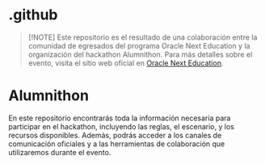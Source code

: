 # .github

> [!NOTE] Este repositorio es el resultado de una colaboración entre la comunidad de egresados del
> programa Oracle Next Education y la organización del hackathon Alumnithon. Para más detalles sobre
> el evento, visita el sitio web oficial en
> [Oracle Next Education](https://www.oracle.com/ar/education/oracle-next-education/).

# Alumnithon

En este repositorio encontrarás toda la información necesaria para participar en el hackathon,
incluyendo las reglas, el escenario, y los recursos disponibles. Además, podrás acceder a los
canales de comunicación oficiales y a las herramientas de colaboración que utilizaremos durante el
evento.
